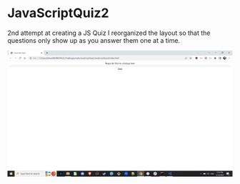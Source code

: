 # JavaScriptQuiz2

2nd attempt at creating a JS Quiz
I reorganized the layout so that the questions only show up as you answer them one at a time.

![front page of javascript quiz](front.png)
